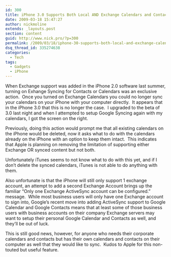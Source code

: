 ```yaml
---
id: 300
title: iPhone 3.0 Supports Both Local AND Exchange Calendars and Contacts
date: 2009-03-18 15:47:27
author: nickmoline
extends: _layouts.post
section: content
guid: http://www.nick.pro/?p=300
permalink: /2009/03/18/iphone-30-supports-both-local-and-exchange-calendars-and-contacts/
dsq_thread_id: 335274638
categories:
  - Tech
tags:
  - Gadgets
  - iPhone
---
```

When Exchange support was added in the iPhone 2.0 software last summer, turning on Exhange Syncing for Contacts or Calendars was an exclusive action.  Once you turned on Exchange Calendars you could no longer sync your calendars on your iPhone with your computer directly.  It appears that in the iPhone 3.0 that this is no longer the case.  I upgraded to the beta of 3.0 last night and when I attempted to setup Google Syncing again with my calendars, I got the screen on the right.

<!--more-->

<amp-img title="What would you like to do?" src="{{ $page->baseUrl }}/wp-content/uploads/sites/4/2009/03/img_0001.webp" alt="What would you like to do with the existing calendars information on your iPhone?" width="320" height="480" layout="intrinsic" class="alignright" lightbox>
  <amp-img fallback title="What would you like to do?" src="{{ $page->baseUrl }}/wp-content/uploads/sites/4/2009/03/img_0001.png" alt="What would you like to do with the existing calendars information on your iPhone?" width="320" height="480" layout="intrinsic" class="alignright" lightbox></amp-img>
</amp-img>

Previously, doing this action would prompt me that all existing calendars on the iPhone would be deleted, now it asks what to do with the calendars already on the iPhone with an option to keep them intact.  This indicates that Apple is planning on removing the limitation of supporting either Exchange OR synced content but not both.

Unfortunately iTunes seems to not know what to do with this yet, and if I don&#8217;t delete the synced calendars, iTunes is not able to do anything with them.

Also unfortunate is that the iPhone will still only support 1 exchange account, an attempt to add a second Exchange Account brings up the familiar &#8220;Only one Exchange ActiveSync account can be configured.&#8221; message.  While most business users will only have one Exchange account to sign into, Google&#8217;s recent move into adding ActiveSync support to Google Calendar and Google Contacts means that at least some of those business users with business accounts on their company Exchange servers may want to setup their personal Google Calendar and Contacts as well, and they&#8217;ll be out of luck.

This is still good news, however, for anyone who needs their corporate calendars and contacts but has their own calendars and contacts on their computer as well that they would like to sync.  Kudos to Apple for this non-touted but useful feature.
